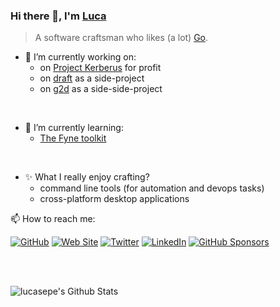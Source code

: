 <!--
**lucasepe/lucasepe** is a ✨ _special_ ✨ repository because its `README.md` (this file) appears on your GitHub profile.
  - 👯 I’m looking to collaborate on ...
  - 🤔 I’m looking for help with 
  - 💬 Ask me about ...
  - ⚡ Fun facts ...
  - ✨
-->

### Hi there 👋, I'm [Luca](https://lucasepe.it)

> A software craftsman who likes (a lot) [Go](https://golang.org/).

- 🔭 I’m currently working on:
  - on [Project Kerberus](https://github.com/projectkerberus/) for profit
  - on [draft](https://github.com/lucasepe/draft) as a side-project
  - on [g2d](https://github.com/lucasepe/g2d) as a side-side-project

<br/>

- 🌱 I’m currently learning:
  - [The Fyne toolkit](https://fyne.io/)

<br/>

- ✨ What I really enjoy crafting?
  - command line tools (for automation and devops tasks)
  - cross-platform desktop applications

📫 How to reach me:

[![GitHub](https://img.shields.io/github/followers/lucasepe.svg?label=GitHub&style=social)](https://github.com/lucasepe)
[![Web Site](https://img.shields.io/static/v1?label=www&message=lucasepe.it&color=orange)](https://lucasepe.it)
[![Twitter](https://img.shields.io/twitter/follow/lucasepe?label=Twitter&style=social)](https://twitter.com/lucasepe)
[![LinkedIn](https://img.shields.io/badge/LinkedIn--_.svg?style=social&logo=linkedin)](https://www.linkedin.com/in/lucasepe/)
[![GitHub Sponsors](https://img.shields.io/badge/GitHub_Sponsors--_.svg?style=social&logo=github&logoColor=EA4AAA)](https://github.com/sponsors/lucasepe)

<br/><br/>

<!--
<img align="left" alt="lucasepe's Github Top Langs" width="40%" src="https://github-readme-stats.vercel.app/api/top-langs/?username=lucasepe&layout=compact"/>
-->

<img align="left" alt="lucasepe's Github Stats" src="https://github-readme-stats.vercel.app/api?username=lucasepe&show_icons=true&hide_border=true&hide=contribs,prs"/>

